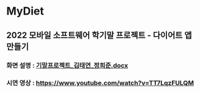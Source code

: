 # MyDiet
## 2022 모바일 소프트웨어 학기말 프로젝트 - 다이어트 앱 만들기
### 화면 설명 : [기말프로젝트_김태연_정희준.docx](https://github.com/taeyeon0319/MyDiet/files/10208591/_._.docx)
### 시연 영상 : https://www.youtube.com/watch?v=TT7LqzFULQM
